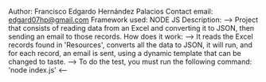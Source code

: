 Author: Francisco Edgardo Hernández Palacios
Contact email: edgard07hp@gmail.com
Framework used: NODE JS
Description:
--> Project that consists of reading data from an Excel and converting it to JSON, then sending an email to those records.
How does it work:
--> It reads the Excel records found in 'Resources', converts all the data to JSON, it will run, and for each record, an email is sent, using a dynamic template that can be changed to taste.
--> To do the test, you must run the following command:
'node index.js' <--
